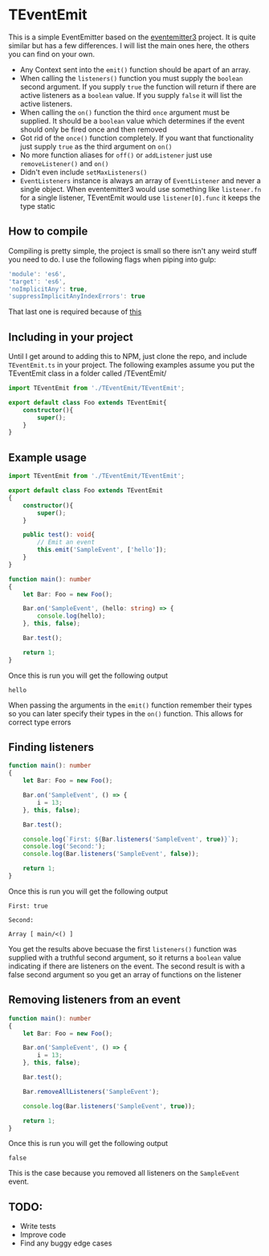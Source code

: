 # TEventEmit

This is a simple EventEmitter based on the [eventemitter3](https://github.com/primus/eventemitter3) project. It is quite similar but has a few differences. I will list the main ones here, the others you can find on your own.

* Any Context sent into the `emit()` function should be apart of an array.
* When calling the `listeners()` function you must supply the `boolean` second argument. If you supply `true` the function will return if there are active listeners as a `boolean` value. If you supply `false` it will list the active listeners.
* When calling the `on()` function the third `once` argument must be supplied. It should be a `boolean` value which determines if the event should only be fired once and then removed
* Got rid of the `once()` function completely. If you want that functionality just supply `true` as the third argument on `on()`
* No more function aliases for `off()` or `addListener` just use `removeListener()` and `on()`
* Didn't even include `setMaxListeners()`
* `EventListeners` instance is always an array of `EventListener` and never a single object. When eventemitter3 would use something like `listener.fn` for a single listener, TEventEmit would use `listener[0].func` it keeps the type static

## How to compile

Compiling is pretty simple, the project is small so there isn't any weird stuff you need to do. I use the following flags when piping into gulp:

```javascript
'module': 'es6',
'target': 'es6',
'noImplicitAny': true,
'suppressImplicitAnyIndexErrors': true
```

That last one is required because of [this](https://github.com/Microsoft/TypeScript/issues/1232)

## Including in your project

Until I get around to adding this to NPM, just clone the repo, and include `TEventEmit.ts` in your project. The following examples assume you put the TEventEmit class in a folder called /TEventEmit/

```typescript
import TEventEmit from './TEventEmit/TEventEmit';

export default class Foo extends TEventEmit{
    constructor(){
        super();
    }
}
```

## Example usage

```typescript
import TEventEmit from './TEventEmit/TEventEmit';

export default class Foo extends TEventEmit
{
    constructor(){
        super();
    }

    public test(): void{
        // Emit an event
        this.emit('SampleEvent', ['hello']);
    }
}

function main(): number
{
    let Bar: Foo = new Foo();

    Bar.on('SampleEvent', (hello: string) => {
        console.log(hello);
    }, this, false);

    Bar.test();

    return 1;
}
```

Once this is run you will get the following output

`hello`

When passing the arguments in the `emit()` function remember their types so you can later specify their types in the `on()` function. This allows for correct type errors

## Finding listeners

```typescript
function main(): number
{
    let Bar: Foo = new Foo();

    Bar.on('SampleEvent', () => {
        i = 13;
    }, this, false);

    Bar.test();

    console.log(`First: ${Bar.listeners('SampleEvent', true)}`);
    console.log('Second:');
    console.log(Bar.listeners('SampleEvent', false));

    return 1;
}
```

Once this is run you will get the following output

`First: true`

`Second:`

`Array [ main/<() ]`

You get the results above becuase the first `listeners()` function was supplied with a truthful second argument, so it returns a `boolean` value indicating if there are listeners on the event. The second result is with a false second argument so you get an array of functions on the listener

## Removing listeners from an event

```typescript
function main(): number
{
    let Bar: Foo = new Foo();

    Bar.on('SampleEvent', () => {
        i = 13;
    }, this, false);

    Bar.test();

    Bar.removeAllListeners('SampleEvent');

    console.log(Bar.listeners('SampleEvent', true));

    return 1;
}
```

Once this is run you will get the following output

`false`

This is the case because you removed all listeners on the `SampleEvent` event.

## TODO:
* Write tests
* Improve code
* Find any buggy edge cases